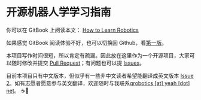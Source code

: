 # 开源机器人学学习指南

你可以在 GitBook 上阅读本文： [How to Learn Robotics](https://qiu6401.gitbook.io/how-to-learn-robotics)

如果感觉 GitBook 阅读体验不好，也可以切换回 Github，看[第一版](https://github.com/qqfly/how-to-learn-robotics/tree/backup/all-in-one)。

本项目写作时间很短，所以肯定有疏漏。因此放在这里作为一个开源项目，大家可以随时修改并提交 [Pull Request](https://github.com/qqfly/how-to-learn-robotics/pulls)；有问题也可以提 [Issues](https://github.com/qqfly/how-to-learn-robotics/issues)。

目前本项目只有中文版本，但似乎有一些非中文读者希望能翻译成英文版本 [Issue 2](https://github.com/qqfly/how-to-learn-robotics/issues/2)。如有志愿者愿意参与英文翻译，欢迎随时与我联系[qrobotics [at] yeah [dot] net](mailto:qrobotics@yeah.net)。
:coffee::dog:
